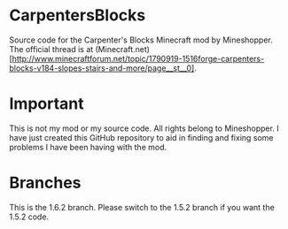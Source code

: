 CarpentersBlocks
================

Source code for the Carpenter's Blocks Minecraft mod by Mineshopper. The official thread is at (Minecraft.net)[http://www.minecraftforum.net/topic/1790919-1516forge-carpenters-blocks-v184-slopes-stairs-and-more/page__st__0].

Important
=========

This is not my mod or my source code. All rights belong to Mineshopper. I have just created this GitHub repository to aid in finding and fixing some problems I have been having with the mod.

Branches
========

This is the 1.6.2 branch. Please switch to the 1.5.2 branch if you want the 1.5.2 code.
